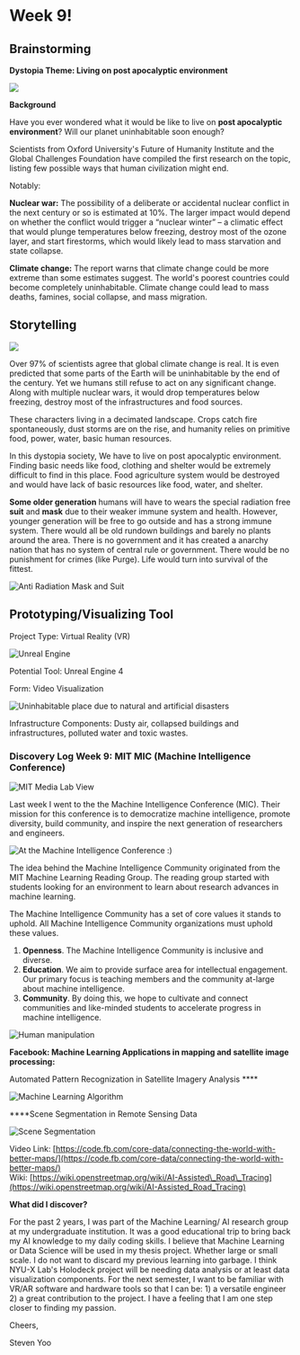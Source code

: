 # Week 9!

## **Brainstorming**

**Dystopia Theme: Living on post apocalyptic environment**

![](../.gitbook/assets/outer.jpg)

**Background**

Have you ever wondered what it would be like to live on **post apocalyptic environment**? Will our planet uninhabitable soon enough? 

Scientists from Oxford University's Future of Humanity Institute and the Global Challenges Foundation have compiled the first research on the topic, listing few possible ways that human civilization might end.

Notably:

**Nuclear war:** The possibility of a deliberate or accidental nuclear conflict in the next century or so is estimated at 10%. The larger impact would depend on whether the conflict would trigger a “nuclear winter” – a climatic effect that would plunge temperatures below freezing, destroy most of the ozone layer, and start firestorms, which would likely lead to mass starvation and state collapse.

**Climate change:** The report warns that climate change could be more extreme than some estimates suggest. The world's poorest countries could become completely uninhabitable. Climate change could lead to mass deaths, famines, social collapse, and mass migration.

## **Storytelling**

![](../.gitbook/assets/post.jpg)

Over 97% of scientists agree that global climate change is real. It is even predicted that some parts of the Earth will be uninhabitable by the end of the century. Yet we humans still refuse to act on any significant change. Along with multiple nuclear wars, it would drop temperatures below freezing, destroy most of the infrastructures and food sources.

These characters living in a decimated landscape. Crops catch fire spontaneously, dust storms are on the rise, and humanity relies on primitive food, power, water, basic human resources. 

In this dystopia society, We have to live on post apocalyptic environment. Finding basic needs like food, clothing and shelter would be extremely difficult to find in this place. Food agriculture system would be destroyed and would have lack of basic resources like food, water, and shelter. 

**Some older generation** humans will have to wears the special radiation free **suit** and **mask** due to their weaker immune system and health. However, younger generation will be free to go outside and has a strong immune system. There would all be old rundown buildings and barely no plants around the area. There is no government and it has created a anarchy nation that has no system of central rule or government. There would be no punishment for crimes \(like Purge\). Life would turn into survival of the fittest.

![Anti Radiation Mask and Suit ](../.gitbook/assets/drawing.jpg)

## **Prototyping/Visualizing Tool**

Project Type: Virtual Reality \(VR\)

![Unreal Engine](../.gitbook/assets/unreal.png)

Potential Tool: Unreal Engine 4

Form: Video Visualization 

![Uninhabitable place due to natural and artificial disasters](../.gitbook/assets/doom.jpg)

Infrastructure Components: Dusty air, collapsed buildings and infrastructures, polluted water and toxic wastes. 

### Discovery Log Week 9: MIT MIC \(Machine Intelligence Conference\)

![MIT Media Lab View](../.gitbook/assets/wow.HEIC)

Last week I went to the the Machine Intelligence Conference \(MIC\). Their mission for this conference is to democratize machine intelligence, promote diversity, build community, and inspire the next generation of researchers and engineers.

![At the Machine Intelligence Conference :\)](../.gitbook/assets/mee.HEIC)

The idea behind the Machine Intelligence Community originated from the MIT Machine Learning Reading Group. The reading group started with students looking for an environment to learn about research advances in machine learning.

The Machine Intelligence Community has a set of core values it stands to uphold. All Machine Intelligence Community organizations must uphold these values.

1. **Openness**. The Machine Intelligence Community is inclusive and diverse.
2. **Education**. We aim to provide surface area for intellectual engagement. Our primary focus is teaching members and the community at-large about machine intelligence.
3. **Community**. By doing this, we hope to cultivate and connect communities and like-minded students to accelerate progress in machine intelligence.

![Human manipulation](../.gitbook/assets/img_88b9026152b6-1.jpeg)

**Facebook: Machine Learning Applications in mapping and satellite image processing:**

Automated Pattern Recognization in Satellite Imagery Analysis ****

![Machine Learning Algorithm](../.gitbook/assets/image%20%287%29.png)

  
****Scene Segmentation in Remote Sensing Data

![Scene Segmentation](../.gitbook/assets/image%20%282%29.png)

  
Video Link: [https://code.fb.com/core-data/connecting-the-world-with-better-maps/](https://code.fb.com/core-data/connecting-the-world-with-better-maps/)  
Wiki: [https://wiki.openstreetmap.org/wiki/AI-Assisted\_Road\_Tracing](https://wiki.openstreetmap.org/wiki/AI-Assisted_Road_Tracing)

**What did I discover?**

For the past 2 years, I was part of the Machine Learning/ AI research group at my undergraduate institution. It was a good educational trip to bring back my AI knowledge to my daily coding skills. I believe that Machine Learning or Data Science will be used in my thesis project. Whether large or small scale. I do not want to discard my previous learning into garbage. I think NYU-X Lab's Holodeck project will be needing data analysis or at least data visualization components. For the next semester, I want to be familiar with VR/AR software and hardware tools so that I can be: 1\) a versatile engineer 2\) a great contribution to the project. I have a feeling that I am one step closer to finding my passion.

Cheers,



Steven Yoo

